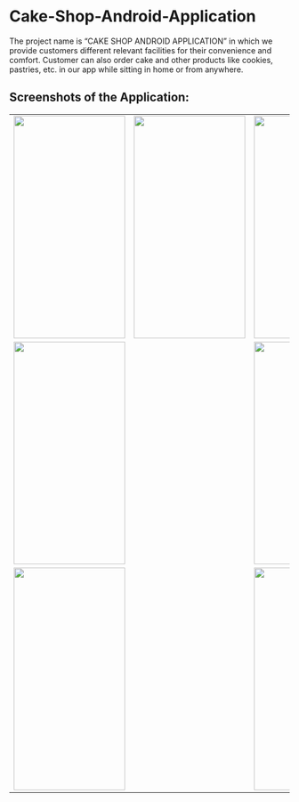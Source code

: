 # Cake-Shop-Android-Application
The project name is “CAKE SHOP ANDROID APPLICATION” in which we provide customers different relevant facilities for their convenience and comfort. Customer can also order cake and other products like cookies, pastries, etc. in our app while sitting in home or from anywhere.
## Screenshots of the Application:
<table>
<tr>
  <td><img src="https://user-images.githubusercontent.com/86849431/188697050-c62ec9fd-0df2-46e4-90a7-f51c2b049e79.jpg" width="200" height="400" /></td>
  <td><img src="https://user-images.githubusercontent.com/86849431/188696862-e5f6b7f9-9946-4d8d-9736-e2770cb8c7e8.jpg" width="200" height="400" /></td>
  <td><img src="https://user-images.githubusercontent.com/86849431/188696884-27e9375a-a62f-4eac-bdda-264dfebb8815.jpg" width="200" height="400" /></td>
</tr>
<tr>
  <td><img src="https://user-images.githubusercontent.com/86849431/188696940-7faf5c75-1c8d-40da-97aa-0d12bc8d3585.jpg" width="200" height="400" /><td>
  <td><img src="https://user-images.githubusercontent.com/86849431/188696956-d385d731-4032-4cc2-b175-24cb6abbb037.jpg" width="200" height="400" /><td>
  <td><img src="https://user-images.githubusercontent.com/86849431/188696965-97925d57-ce15-4b40-9f9f-f8e6a03d814c.jpg" width="200" height="400" /><td>
</tr>
<tr>
  <td><img src="https://user-images.githubusercontent.com/86849431/188696996-10e8ae7d-c606-4be6-aab9-3d4cdedcd048.jpg" width="200" height="400" /><td>
  <td><img src="https://user-images.githubusercontent.com/86849431/188697011-2f8306e0-84d1-4e3d-bd0c-83eb567899a5.jpg" width="200" height="400" /><td>
  <td><img src="https://user-images.githubusercontent.com/86849431/188697044-c99ac5b9-5870-492d-8b20-8ef391289e8e.jpg" width="200" height="400" /><td>
</tr>
</table>
